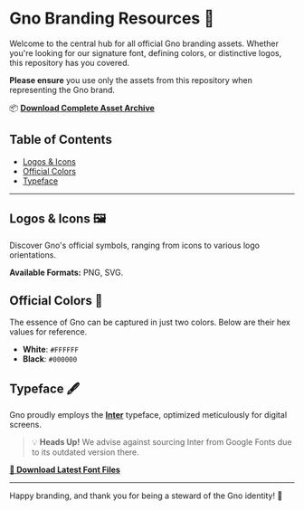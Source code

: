 # Gno Branding Resources 🌟

Welcome to the central hub for all official Gno branding assets. Whether you're looking for our signature font, defining colors, or distinctive logos, this repository has you covered.

**Please ensure** you use only the assets from this repository when representing the Gno brand.

📦 [**Download Complete Asset Archive**](https://github.com/gnolang/branding/archive/refs/heads/main.zip)

## Table of Contents
- [Logos & Icons](#logos--icons-)
- [Official Colors](#official-colors-)
- [Typeface](#typeface-)

---

## Logos & Icons 🖼
Discover Gno's official symbols, ranging from icons to various logo orientations.

**Available Formats:** PNG, SVG.

## Official Colors 🎨
The essence of Gno can be captured in just two colors. Below are their hex values for reference.

- **White**: `#FFFFFF`
- **Black**: `#000000`

## Typeface 🖋
Gno proudly employs the [**Inter**](https://github.com/rsms/inter) typeface, optimized meticulously for digital screens.

> 💡 **Heads Up!** We advise against sourcing Inter from Google Fonts due to its outdated version there.

[**🔗 Download Latest Font Files**](https://github.com/rsms/inter/releases/latest)

---

Happy branding, and thank you for being a steward of the Gno identity! 🌱
